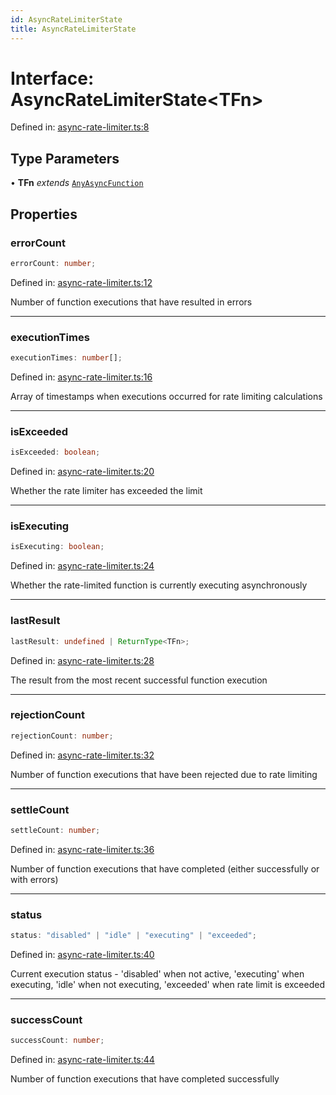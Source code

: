 ```yaml
---
id: AsyncRateLimiterState
title: AsyncRateLimiterState
---
```


<!-- DO NOT EDIT: this page is autogenerated from the type comments -->

# Interface: AsyncRateLimiterState\<TFn\>

Defined in: [async-rate-limiter.ts:8](https://github.com/TanStack/pacer/blob/main/packages/pacer/src/async-rate-limiter.ts#L8)

## Type Parameters

• **TFn** *extends* [`AnyAsyncFunction`](../../type-aliases/anyasyncfunction.md)

## Properties

### errorCount

```ts
errorCount: number;
```

Defined in: [async-rate-limiter.ts:12](https://github.com/TanStack/pacer/blob/main/packages/pacer/src/async-rate-limiter.ts#L12)

Number of function executions that have resulted in errors

***

### executionTimes

```ts
executionTimes: number[];
```

Defined in: [async-rate-limiter.ts:16](https://github.com/TanStack/pacer/blob/main/packages/pacer/src/async-rate-limiter.ts#L16)

Array of timestamps when executions occurred for rate limiting calculations

***

### isExceeded

```ts
isExceeded: boolean;
```

Defined in: [async-rate-limiter.ts:20](https://github.com/TanStack/pacer/blob/main/packages/pacer/src/async-rate-limiter.ts#L20)

Whether the rate limiter has exceeded the limit

***

### isExecuting

```ts
isExecuting: boolean;
```

Defined in: [async-rate-limiter.ts:24](https://github.com/TanStack/pacer/blob/main/packages/pacer/src/async-rate-limiter.ts#L24)

Whether the rate-limited function is currently executing asynchronously

***

### lastResult

```ts
lastResult: undefined | ReturnType<TFn>;
```

Defined in: [async-rate-limiter.ts:28](https://github.com/TanStack/pacer/blob/main/packages/pacer/src/async-rate-limiter.ts#L28)

The result from the most recent successful function execution

***

### rejectionCount

```ts
rejectionCount: number;
```

Defined in: [async-rate-limiter.ts:32](https://github.com/TanStack/pacer/blob/main/packages/pacer/src/async-rate-limiter.ts#L32)

Number of function executions that have been rejected due to rate limiting

***

### settleCount

```ts
settleCount: number;
```

Defined in: [async-rate-limiter.ts:36](https://github.com/TanStack/pacer/blob/main/packages/pacer/src/async-rate-limiter.ts#L36)

Number of function executions that have completed (either successfully or with errors)

***

### status

```ts
status: "disabled" | "idle" | "executing" | "exceeded";
```

Defined in: [async-rate-limiter.ts:40](https://github.com/TanStack/pacer/blob/main/packages/pacer/src/async-rate-limiter.ts#L40)

Current execution status - 'disabled' when not active, 'executing' when executing, 'idle' when not executing, 'exceeded' when rate limit is exceeded

***

### successCount

```ts
successCount: number;
```

Defined in: [async-rate-limiter.ts:44](https://github.com/TanStack/pacer/blob/main/packages/pacer/src/async-rate-limiter.ts#L44)

Number of function executions that have completed successfully
